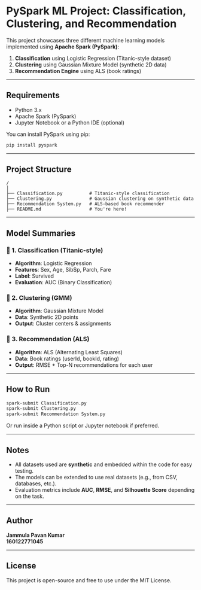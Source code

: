 
#  PySpark ML Project: Classification, Clustering, and Recommendation

This project showcases three different machine learning models implemented using **Apache Spark (PySpark)**:

1. **Classification** using Logistic Regression (Titanic-style dataset)
2. **Clustering** using Gaussian Mixture Model (synthetic 2D data)
3. **Recommendation Engine** using ALS (book ratings)

---

##  Requirements

- Python 3.x
- Apache Spark (PySpark)
- Jupyter Notebook or a Python IDE (optional)

You can install PySpark using pip:

```bash
pip install pyspark
```

---

## Project Structure

```
/
│
├── Classification.py          # Titanic-style classification
├── Clustering.py              # Gaussian clustering on synthetic data
├── Recommendation System.py   # ALS-based book recommender
├── README.md                  # You're here!
```

---

##  Model Summaries

### 🔹 1. Classification (Titanic-style)
- **Algorithm**: Logistic Regression
- **Features**: Sex, Age, SibSp, Parch, Fare
- **Label**: Survived
- **Evaluation**: AUC (Binary Classification)

### 🔹 2. Clustering (GMM)
- **Algorithm**: Gaussian Mixture Model
- **Data**: Synthetic 2D points
- **Output**: Cluster centers & assignments

### 🔹 3. Recommendation (ALS)
- **Algorithm**: ALS (Alternating Least Squares)
- **Data**: Book ratings (userId, bookId, rating)
- **Output**: RMSE + Top-N recommendations for each user

---

##  How to Run

```bash
spark-submit Classification.py
spark-submit Clustering.py
spark-submit Recommendation System.py
```

Or run inside a Python script or Jupyter notebook if preferred.

---

##  Notes

- All datasets used are **synthetic** and embedded within the code for easy testing.
- The models can be extended to use real datasets (e.g., from CSV, databases, etc.).
- Evaluation metrics include **AUC**, **RMSE**, and **Silhouette Score** depending on the task.

---

##  Author

**Jammula Pavan Kumar**  
**160122771045**

---

##  License

This project is open-source and free to use under the MIT License.
